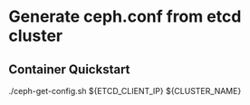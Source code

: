 # Generate ceph.conf from etcd cluster

## Container Quickstart

./ceph-get-config.sh ${ETCD_CLIENT_IP} ${CLUSTER_NAME}
